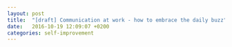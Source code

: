 ```yaml
---
layout: post
title:  "[draft] Communication at work - how to embrace the daily buzz"
date:   2016-10-19 12:09:07 +0200
categories: self-improvement
---
```

